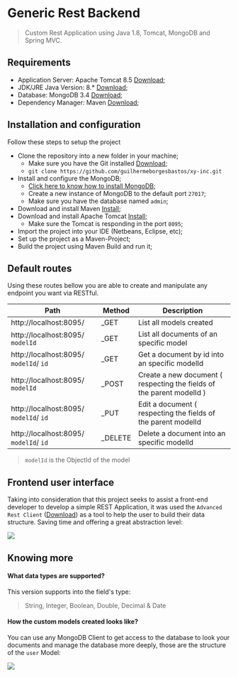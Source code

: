 # Generic Rest Backend
> Custom Rest Application using Java 1.8, Tomcat, MongoDB and Spring MVC.

## Requirements
- Application Server: Apache Tomcat 8.5 [Download](https://tomcat.apache.org/download-80.cgi);
- JDK/JRE Java Version: 8.* [Download](http://www.oracle.com/technetwork/pt/java/javase/downloads/jdk8-downloads-2133151.html);
- Database: MongoDB 3.4 [Download](https://docs.mongodb.com/getting-started/shell/installation/);
- Dependency Manager: Maven [Download](https://maven.apache.org/download.cgi);

## Installation and configuration
Follow these steps to setup the project
+ Clone the repository into a new folder in your machine;
    * Make sure you have the Git installed [Download](https://git-scm.com/book/en/v2/Getting-Started-Installing-Git);
    * ```git clone https://github.com/guilhermeborgesbastos/xy-inc.git```
+ Install and configure the MongoDB;
    * [Click here to know how to install MongoDB](https://docs.mongodb.com/getting-started/shell/);
    * Create a new instance of MongoDB to the default port ```27017```;
    * Make sure you have the database named ```admin```;
+ Download and install Maven [Install](https://maven.apache.org/download.cgi);
+ Download and install Apache Tomcat  [Install](https://wiki.apache.org/tomcat/GettingStarted);
    * Make sure the Tomcat is responding in the port ```8095```;
+ Import the project into your IDE (Netbeans, Eclipse, etc);
+ Set up the project as a Maven-Project;
+ Build the project using Maven Build and run it;

## Default routes
Using these routes bellow you are able to create and manipulate any endpoint you want via RESTful.

| Path | Method |  Description |
| ------ | ------ | ------ |
| http://localhost:8095/ | _GET | List all models created |
| http://localhost:8095/ `modelId` | _GET | List all documents of an specific model |
| http://localhost:8095/ `modelId`/ `id` | _GET | Get a document by id into an specific modelId |
| http://localhost:8095/ `modelId` | _POST | Create a new document ( respecting the fields of the parent modelId ) |
| http://localhost:8095/ `modelId`/ `id` | _PUT | Edit a document ( respecting the fields of the parent modelId |
| http://localhost:8095/ `modelId`/ `id` | _DELETE | Delete a document into an specific modelId |

> `modelId` is the ObjectId of the model

## Frontend user interface
Taking into consideration that this project seeks to assist a  front-end developer to develop a simple REST Application, it was used the ```Advanced Rest Client``` ([Download](https://advancedrestclient.com/)) as a tool to help the user to build their data structure. Saving time and offering a great abstraction level:

![](https://image.ibb.co/gL2NCm/Save_New_Product_Item_2.jpg)

## Knowing more
#### What data types are supported?
This version supports into the field's type:
> String, Integer, Boolean, Double, Decimal & Date

#### How the custom models created looks like?
You can use any MongoDB Client to get access to the database to look your documents and manage the database more deeply, those are the structure of the ```user``` Model:

![](https://image.ibb.co/ev3R56/Mongo_DB_Documents_Structure_merged.jpg)
